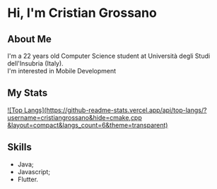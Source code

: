 # Hi, I'm Cristian Grossano

## About Me
I'm a 22 years old Computer Science student at Università degli Studi dell'Insubria (Italy).  
I'm interested in Mobile Development
## My Stats

[![Top Langs](https://github-readme-stats.vercel.app/api/top-langs/?username=cristiangrossano&hide=cmake,cpp &layout=compact&langs_count=6&theme=transparent)](https://github.com/anuraghazra/github-readme-stats)

## Skills

- Java;
- Javascript;
- Flutter.
